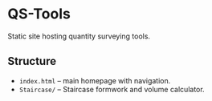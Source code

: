 # QS-Tools

Static site hosting quantity surveying tools.

## Structure

- `index.html` – main homepage with navigation.
- `Staircase/` – Staircase formwork and volume calculator.
